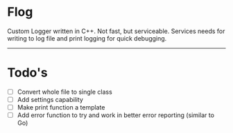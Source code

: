 # Flog
Custom Logger written in C++. Not fast, but serviceable.
Services needs for writing to log file and print logging for quick debugging.

---

# Todo's
- [ ] Convert whole file to single class
- [ ] Add settings capability
- [ ] Make print function a template
- [ ] Add error function to try and work in better error reporting (similar to Go)

